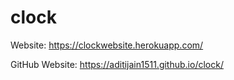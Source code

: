 # clock

Website:
https://clockwebsite.herokuapp.com/

GitHub Website:
https://aditijain1511.github.io/clock/
